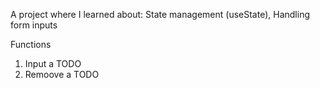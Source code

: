 A project where I learned about:
 State management (useState),
 Handling form inputs

Functions

1. Input a TODO
2. Remoove a TODO
